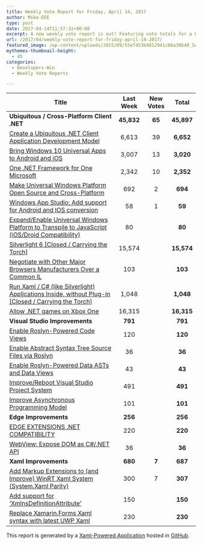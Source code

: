 ```yaml
---
title: Weekly Vote Report for Friday, April 14, 2017
author: Mike-EEE
type: post
date: 2017-04-14T11:57:31+00:00
excerpt: A new weekly vote report is out! Featuring vote totals for a Ubiquitous / Cross-Platform Client .NET (+65 New/45,897 Total), Visual Studio Improvements (+0 New/791 Total), Edge Improvements (+0 New/256 Total), and Xaml Improvements (+7 New/687 Total).
url: /2017/04/weekly-vote-report-for-friday-april-14-2017/
featured_image: /wp-content/uploads/2015/09/55ef453b4812941c66a30b48_Social-Profile-Thick-2561.png
mythemes-thumbnail-height:
  - 45
categories:
  - Developers-Win
  - Weekly Vote Reports

---
```

| Title                                                                                                    | Last Week  |      <span class="new">New Votes</span>      |   Total    |
| -------------------------------------------------------------------------------------------------------- |:----------:|:--------------------------------------------:|:----------:|
| **Ubiquitous / Cross-Platform Client .NET**                                                              | **45,832** | <span class="new"><strong>65</strong></span> | **45,897** |
| [Create a Ubiquitous .NET Client Application Development Model][1]                                       |   6,613    |         <span class="new">39</span>          | **6,652**  |
| [Bring Windows 10 Universal Apps to Android and iOS][2]                                                  |   3,007    |         <span class="new">13</span>          | **3,020**  |
| [One .NET Framework for One Microsoft][3]                                                                |   2,342    |         <span class="new">10</span>          | **2,352**  |
| [Make Universal Windows Platform Open Source and Cross-Platform][4]                                      |    692     |          <span class="new">2</span>          |  **694**   |
| [Windows App Studio: Add support for Android and IOS conversion][5]                                      |     58     |          <span class="new">1</span>          |   **59**   |
| [Expand/Enable Universal Windows Platform to Transpile to JavaScript (iOS/Droid Compatibility)][6]       |     80     |          <span class="new"></span>           |   **80**   |
| [Silverlight 6 [Closed / Carrying the Torch]][7]                                                         |   15,574   |          <span class="new"></span>           | **15,574** |
| [Negotiate with Other Major Browsers Manufacturers Over a Common IL][8]                                  |    103     |          <span class="new"></span>           |  **103**   |
| [Run Xaml / C# (like Silverlight) Applications Inside, without Plug-in [Closed / Carrying the Torch]][9] |   1,048    |          <span class="new"></span>           | **1,048**  |
| [Allow .NET games on Xbox One][10]                                                                       |   16,315   |          <span class="new"></span>           | **16,315** |
| **Visual Studio Improvements**                                                                           |  **791**   |  <span class="new"><strong></strong></span>  |  **791**   |
| [Enable Roslyn-Powered Code Views][11]                                                                   |    120     |          <span class="new"></span>           |  **120**   |
| [Enable Abstract Syntax Tree Source Files via Roslyn][12]                                                |     36     |          <span class="new"></span>           |   **36**   |
| [Enable Roslyn-Powered Data ASTs and Data Views][13]                                                     |     43     |          <span class="new"></span>           |   **43**   |
| [Improve/Reboot Visual Studio Project System][14]                                                        |    491     |          <span class="new"></span>           |  **491**   |
| [Improve Asynchronous Programming Model][15]                                                             |    101     |          <span class="new"></span>           |  **101**   |
| **Edge Improvements**                                                                                    |  **256**   |  <span class="new"><strong></strong></span>  |  **256**   |
| [EDGE EXTENSIONS .NET COMPATIBILITY][16]                                                                 |    220     |          <span class="new"></span>           |  **220**   |
| [WebView: Expose DOM as C#/.NET API][17]                                                                 |     36     |          <span class="new"></span>           |   **36**   |
| **Xaml Improvements**                                                                                    |  **680**   | <span class="new"><strong>7</strong></span>  |  **687**   |
| [Add Markup Extensions to (and Improve) WinRT Xaml System (System.Xaml Parity)][18]                      |    300     |          <span class="new">7</span>          |  **307**   |
| [Add support for &#8216;XmlnsDefinitionAttribute&#8217;][19]                                             |    150     |          <span class="new"></span>           |  **150**   |
| [Replace Xamarin.Forms Xaml syntax with latest UWP Xaml][20]                                             |    230     |          <span class="new"></span>           |  **230**   |

This report is generated by a [Xaml-Powered Application][21] hosted in [GitHub][22].

 [1]: http://visualstudio.uservoice.com/forums/121579-visual-studio/suggestions/10027638-create-a-ubiquitous-net-client-application-develo
 [2]: https://visualstudio.uservoice.com/forums/121579-visual-studio-2015/suggestions/8912350-bring-windows-10-universal-apps-to-android-and-ios
 [3]: http://visualstudio.uservoice.com/forums/121579-visual-studio-2015/suggestions/4249140-one-net-framework-for-one-microsoft
 [4]: https://wpdev.uservoice.com/forums/110705-dev-platform/suggestions/7989744-make-universal-windows-platform-open-source-and-cr
 [5]: https://wpdev.uservoice.com/forums/216486-windows-app-studio/suggestions/9550647-add-support-for-andriod-and-ios-conversion
 [6]: https://wpdev.uservoice.com/forums/110705-dev-platform/suggestions/7897380-expand-enable-universal-windows-platform-to-transp
 [7]: http://visualstudio.uservoice.com/forums/121579-visual-studio/suggestions/3556619-silverlight-6
 [8]: https://wpdev.uservoice.com/forums/257854-microsoft-edge-developer/suggestions/11392869-negociate-with-other-major-browsers-maufacturers-o
 [9]: https://wpdev.uservoice.com/forums/257854-microsoft-edge-developer/suggestions/8022150-run-xaml-c-like-silverlight-applications-ins
 [10]: https://visualstudio.uservoice.com/forums/121579-visual-studio-2015/suggestions/4233646-allow-net-games-on-xbox-one
 [11]: http://visualstudio.uservoice.com/forums/121579-visual-studio/suggestions/10020390-enable-roslyn-powered-code-views
 [12]: http://visualstudio.uservoice.com/forums/121579-visual-studio-2015/suggestions/7066885-enable-abstract-syntax-tree-source-files-via-rosly
 [13]: http://visualstudio.uservoice.com/forums/121579-visual-studio/suggestions/10020525-enable-roslyn-powered-data-asts-and-data-views
 [14]: http://visualstudio.uservoice.com/forums/121579-visual-studio/suggestions/9347001-improve-reboot-visual-studio-project-system
 [15]: http://visualstudio.uservoice.com/forums/121579-visual-studio/suggestions/9126493-improve-asynchronous-programming-model
 [16]: https://wpdev.uservoice.com/forums/257854-microsoft-edge-developer/suggestions/9467958-edge-extensions-net-compatibility
 [17]: https://wpdev.uservoice.com/forums/110705-dev-platform/suggestions/9126583-webview-expose-dom-as-c-net-api
 [18]: https://wpdev.uservoice.com/forums/110705-dev-platform/suggestions/7232264-add-markup-extensions-to-and-improve-winrt-xaml
 [19]: https://wpdev.uservoice.com/forums/110705-universal-windows-platform/suggestions/9523650-add-support-for-xmlnsdefinitionattribute
 [20]: https://wpdev.uservoice.com/forums/110705-universal-windows-platform/suggestions/13279557-replace-xamarin-forms-xaml-syntax-with-latest-uwp
 [21]: https://imgflip.com/i/h6ho2
 [22]: https://github.com/DevelopersWin/VoteReporter